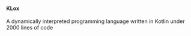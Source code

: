 #### KLox

 A dynamically interpreted programming language written in Kotlin under 2000 lines of code